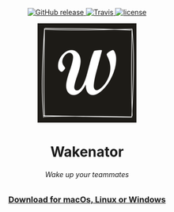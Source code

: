 

<p align="center">
  <a href="https://github.com/edus44/wakenator/releases/latest">
    <img src="https://img.shields.io/github/release/edus44/wakenator.svg?style=flat-square" alt="GitHub release">
  </a>
  <a href="https://travis-ci.org/edus44/wakenator">
    <img src="https://img.shields.io/travis/edus44/wakenator.svg?style=flat-square" alt="Travis">
  </a>
  <a href="https://github.com/edus44/wakenator/blob/master/LICENSE">
    <img src="https://img.shields.io/github/license/edus44/wakenator.svg?style=flat-square" alt="license">
  </a>
</p>

<p align="center"><img width="200" height="200" src="https://raw.githubusercontent.com/edus44/wakenator/master/resources/logo200.png" alt="Wakenator logo"></p>


<h1 align="center">
Wakenator
</h1>

<h6 align="center">
Wake up your teammates
</h6>

<h3 align="center"><a href="https://github.com/edus44/wakenator/releases/latest">Download for macOs, Linux or Windows</a></h3>
